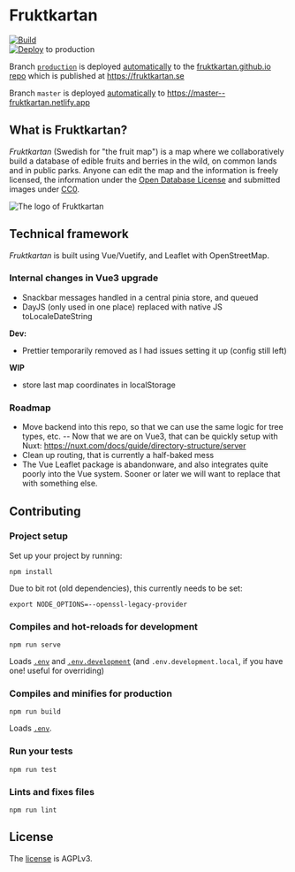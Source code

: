 # Fruktkartan

[![Build](https://github.com/fruktkartan/fruktkartan/actions/workflows/build.yml/badge.svg?branch=master)](https://github.com/fruktkartan/fruktkartan/actions/workflows/build.yml) \
[![Deploy](https://github.com/fruktkartan/fruktkartan/actions/workflows/deploy-production.yml/badge.svg?branch=production)](https://github.com/fruktkartan/fruktkartan/actions/workflows/deploy-production.yml) to production

Branch [`production`](https://github.com/fruktkartan/fruktkartan/tree/production)
is deployed [automatically](https://github.com/fruktkartan/fruktkartan/actions/workflows/deploy-production.yml)
to the [fruktkartan.github.io repo](https://github.com/fruktkartan/fruktkartan.github.io)
which is published at https://fruktkartan.se

Branch `master` is deployed [automatically](https://app.netlify.com/sites/fruktkartan/deploys)
to https://master--fruktkartan.netlify.app

## What is Fruktkartan?

*Fruktkartan* (Swedish for "the fruit map") is a map where we collaboratively
build a database of edible fruits and berries in the wild, on common lands and
in public parks. Anyone can edit the map and the information is freely
licensed, the information under the [Open Database License](https://opendatacommons.org/licenses/odbl/summary/)
and submitted images under [CC0](https://creativecommons.org/publicdomain/zero/1.0/deed.sv).

![The logo of Fruktkartan](/public/og-f.png)

## Technical framework

*Fruktkartan* is built using Vue/Vuetify, and Leaflet with OpenStreetMap.

### Internal changes in Vue3 upgrade

- Snackbar messages handled in a central pinia store, and queued
- DayJS (only used in one place) replaced with native JS toLocaleDateString

**Dev:**

- Prettier temporarily removed as I had issues setting it up (config still left)

**WIP**
- store last map coordinates in localStorage


### Roadmap

- Move backend into this repo, so that we can use the same logic for tree types, etc.
    -- Now that we are on Vue3, that can be quickly setup with Nuxt: https://nuxt.com/docs/guide/directory-structure/server
- Clean up routing, that is currently a half-baked mess
- The Vue Leaflet package is abandonware, and also integrates quite poorly into the Vue system. Sooner or later we will want to replace that with something else.


## Contributing

### Project setup

Set up your project by running:
```
npm install
```

Due to bit rot (old dependencies), this currently needs to be set:
```
export NODE_OPTIONS=--openssl-legacy-provider
```

### Compiles and hot-reloads for development
```
npm run serve
```

Loads [`.env`](.env) and [`.env.development`](.env.development) (and
`.env.development.local`, if you have one! useful for overriding)

### Compiles and minifies for production
```
npm run build
```

Loads [`.env`](.env).

### Run your tests
```
npm run test
```

### Lints and fixes files
```
npm run lint
```

## License

The [license](LICENSE) is AGPLv3.
